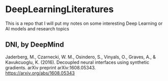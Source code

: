 # DeepLearningLiteratures

This is a repo that I will put my notes on some interesting Deep Learning or AI models and research topics 

## DNI, by DeepMind
Jaderberg, M., Czarnecki, W. M., Osindero, S., Vinyals, O., Graves, A., & Kavukcuoglu, K. (2016). Decoupled neural interfaces using synthetic gradients. arXiv preprint arXiv:1608.05343.
https://arxiv.org/abs/1608.05343
